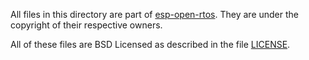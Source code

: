 All files in this directory are part of [esp-open-rtos](https://github.com/SuperHouse/esp-open-rtos.git). They are under the copyright of their respective owners.

All of these files are BSD Licensed as described in the file [LICENSE](https://github.com/SuperHouse/esp-open-rtos/blob/master/LICENSE).
